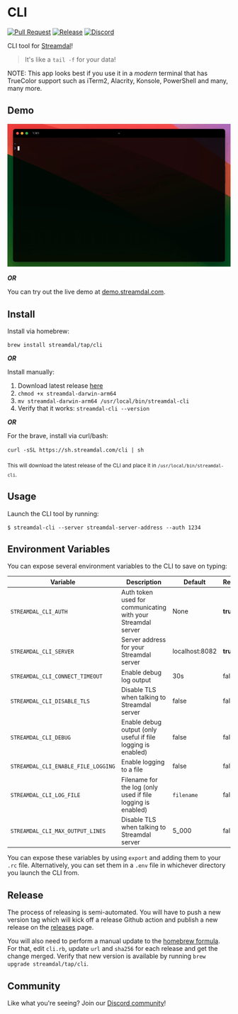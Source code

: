 CLI
===
[![Pull Request](https://github.com/streamdal/streamdal/actions/workflows/apps-cli-pr.yml/badge.svg)](https://github.com/streamdal/streamdal/actions/workflows/apps-cli-pr.yml)
[![Release](https://github.com/streamdal/streamdal/actions/workflows/apps-cli-release.yml/badge.svg)](https://github.com/streamdal/streamdal/actions/workflows/apps-cli-release.yml)
[![Discord](https://img.shields.io/badge/Community-Discord-4c57e8.svg)](https://discord.gg/streamdal)

CLI tool for [Streamdal](https://streamdal.com)!

> It's like a `tail -f` for your data!

NOTE: This app looks best if you use it in a _modern_ terminal that has TrueColor
support such as iTerm2, Alacrity, Konsole, PowerShell and many, many more.

## Demo
<img src="./assets/demo.gif">

_**OR**_

You can try out the live demo at [demo.streamdal.com](https://demo.streamdal.com).

## Install
Install via homebrew:
```
brew install streamdal/tap/cli
```

_**OR**_

Install manually:

1. Download latest release [here](https://github.com/streamdal/streamdal/releases)
2. `chmod +x streamdal-darwin-arm64`
3. `mv streamdal-darwin-arm64 /usr/local/bin/streamdal-cli`
4. Verify that it works: `streamdal-cli --version`

_**OR**_

For the brave, install via curl/bash:

`curl -sSL https://sh.streamdal.com/cli | sh`

<sub>This will download the latest release of the CLI and place it in `/usr/local/bin/streamdal-cli`.</sub>

## Usage

Launch the CLI tool by running:

```
$ streamdal-cli --server streamdal-server-address --auth 1234
```

## Environment Variables

You can expose several environment variables to the CLI to save on typing:

| Variable                            | Description                                                  | Default        | Required |  
|-------------------------------------|--------------------------------------------------------------|----------------|---------|
| `STREAMDAL_CLI_AUTH`                | Auth token used for communicating with your Streamdal server | None           | **true** |
| `STREAMDAL_CLI_SERVER`              | Server address for your Streamdal server                     | localhost:8082 | **true** |
| `STREAMDAL_CLI_CONNECT_TIMEOUT`     | Enable debug log output                                      | 30s            | false | 
| `STREAMDAL_CLI_DISABLE_TLS`         | Disable TLS when talking to Streamdal server                 | false          | false | 
| `STREAMDAL_CLI_DEBUG`               | Enable debug output (only useful if file logging is enabled) | false          | false |
| `STREAMDAL_CLI_ENABLE_FILE_LOGGING` | Enable logging to a file                                     | false          | false |
| `STREAMDAL_CLI_LOG_FILE`            | Filename for the log (only used if file logging is enabled)  | `filename`     | false |
| `STREAMDAL_CLI_MAX_OUTPUT_LINES`    | Disable TLS when talking to Streamdal server                 | 5_000          | false |

You can expose these variables by using `export` and adding them to your `.rc`
file. Alternatively, you can set them in a `.env` file in whichever directory 
you launch the CLI from.

## Release
The process of releasing is semi-automated. You will have to push a new version
tag which will kick off a release Github action and publish a new release on
the [releases](https://github.com/streamdal/streamdal/releases) page.

You will also need to perform a manual update to the 
[homebrew formula](https://github.com/streamdal/homebrew-tap).
For that, edit `cli.rb`, update `url` and `sha256` for each release and get the
change merged. Verify that new version is available by running 
`brew upgrade streamdal/tap/cli`.

## Community

Like what you're seeing? Join our [Discord community](https://discord.gg/streamdal)!
